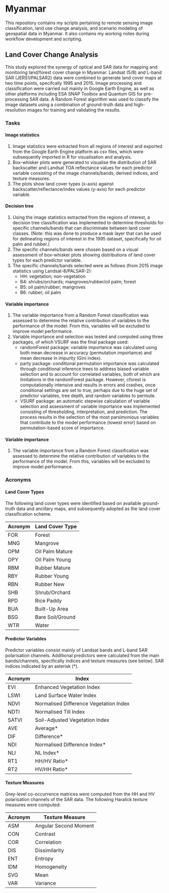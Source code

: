 # Myanmar
This repository contains my scripts pertaining to remote sensing image classification, land use change analysis, and scenario modeling of geospatial data in Myanmar. It also contains my working notes during workflow development and scripting.

## Land Cover Change Analysis
This study explored the synergy of optical and SAR data for mapping and monitoring land/forest cover change in Myanmar. Landsat (5/8) and L-band SAR (JERS1/PALSAR2) data were combined to generate land cover maps at two time points, specifcally 1995 and 2015. Image processing and classification were carried out mainly in Google Earth Engine, as well as other platforms including ESA SNAP Toolbox and Quantum GIS for pre-processing SAR data. A Random Forest algorithm was used to classify the image datasets using a combination of ground-truth data and high-resolution images for training and validating the results.

### Tasks

#### Image statistics

1. Image statistics were extracted from all regions of interest and exported from the Google Earth Engine platform as csv files, which were subsequently imported in R for visualisation and analysis. 
2. Box-whisker plots were generated to visualise the distribution of SAR backscatter and Landsat TOA reflectance values for each predictor variable consisting of the image channels/bands, derived indices, and texture measures.
3. The plots show land cover types (x-axis) against backscatter/reflectance/index values (y-axis) for each predictor variable.

#### Decision tree
1. Using the image statistics extracted from the regions of interest, a decision tree classification was implemented to determine thresholds for specific channels/bands that can discriminate between land cover classes. (Note: this was done to produce a mask layer that can be used for delineating regions of interest in the 1995 dataset, specifically for oil palm and rubber.)
2. The specific channels/bands were chosen based on a visual assessment of box-whisker plots showing distributions of land cover types for each predictor variable.
3. The specific channels/bands selected were as follows (from 2015 image statistics using Landsat-8/PALSAR-2):
    + HH: vegetation; non-vegetation
    + B4: shrubs/orchards; mangroves/rubber/oil palm; forest
    + B5: oil palm/rubber; mangroves
    + B6: rubber; oil palm

#### Variable importance
1. The variable importance from a Random Forest classification was assessed to determine the relative contribution of variables to the performance of the model. From this, variables will be excluded to improve model performance.
2. Variable importance and selection was tested and computed using three packages, of which VSURF was the final package used:
    + randomForest package: variable importance was calculated using both mean decrease in accuracy (permutation importance) and mean decrease in impurity (Gini index).
    + party package: conditional permutation importance was calculated through conditional inference trees to address biased variable selection and to account for correlated variables, both of which are limitations in the randomForest package. However, cforest is computationally intensive and results in errors and crashes, once conditional settings are set to true, perhaps due to the huge set of predictor variables, tree depth, and random variables to permute.
    + VSURF package: an automatic stepwise calculation of variable selection and assessment of variable importance was implemented consisting of thresholding, interpretation, and prediction. The process results in the selection of the most parsimonious variables that contribute to the model performance (lowest error) based on permutation-based score of importance.

#### Variable importance
1. The variable importance from a Random Forest classification was assessed to determine the relative contribution of variables to the performance of the model. From this, variables will be excluded to improve model performance.

### Acronyms

#### Land Cover Types
The following land cover types were identified based on available ground-truth data and ancillary maps, and subsequently adopted as the land cover classification scheme.

Acronym | Land Cover Type
------- | ----------------
FOR     | Forest
MNG     | Mangrove
OPM     | Oil Palm Mature
OPY     | Oil Palm Young
RBM     | Rubber Mature
RBY     | Rubber Young
RBN     | Rubber New
SHB     | Shrub/Orchard
RPD     | Rice Paddy
BUA     | Built-Up Area
BSG     | Bare Soil/Ground
WTR     | Water

#### Predictor Variables
Predictor variables consist mainly of Landsat bands and L-band SAR polarisation channels. Additional predictors were calculated from the main bands/channels, specifically indices and texture measures (see below). SAR indices indicated by an asterisk (*).

Acronym | Index
------- | ----------------
EVI     | Enhanced Vegetation Index
LSWI    | Land Surface Water Index
NDVI    | Normalised Difference Vegetation Index 
NDTI    | Normalised Till Index
SATVI   | Soil-Adjusted Vegetation Index
AVE     | Average*
DIF     | Difference*
NDI     | Normalised Difference Index*
NLI     | NL Index*
RT1     | HH/HV Ratio*
RT2     | HV/HH Ratio*

#### Texture Measures
Grey-level co-occurrence matrices were computed from the HH and HV polarisation channels of the SAR data. The following Haralick texture measures were computed:

Acronym | Texture Measure
------- | ----------------
ASM     | Angular Second Moment 
CON     | Contrast
COR     | Correlation
DIS     | Dissimilarity
ENT     | Entropy
IDM     | Homogeneity
SVG     | Mean
VAR     | Variance
